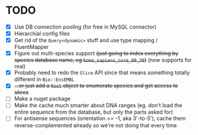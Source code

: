 # TODO

- [x] Use DB connection pooling (for free in MySQL connector)
- [x] Hierarchial config files
- [x] Get rid of the `Query<dynamic>` stuff and use type mapping / FluentMapper
- [x] Figure out multi-species support ~~(just going to index everything by species database name, eg `homo_sapiens_core_99_38`)~~ (now supports for real)
- [x] Probably need to redo the `Slice` API since that means something totally different in `Bio::EnsEMBL`
- [x] ~~...or just add a `Root` object to enumerate species and get access to slices~~
- [ ] Make a nuget package
- [ ] Make the cache much smarter about DNA ranges (eg. don't load the entire sequence from the database, but only the parts asked for)
- [ ] For antisense sequences (orientation == -1, aka 3'-to-5'), cache them reverse-complemented already so we're not doing that every time
